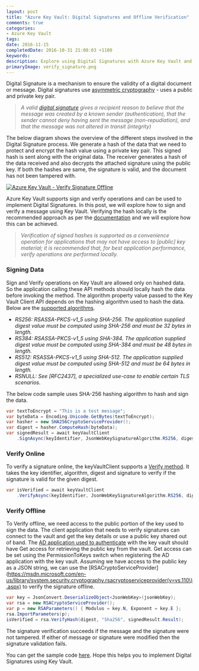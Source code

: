 ```yaml
---
layout: post
title: "Azure Key Vault: Digital Signatures and Offline Verification"
comments: true
categories: 
- Azure Key Vault
tags: 
date: 2016-11-15
completedDate: 2016-10-31 21:08:03 +1100
keywords: 
description: Explore using Digital Signatures with Azure Key Vault and how to verify signatures offline.
primaryImage: verify_signature.png
---
```


Digital Signature is a mechanism to ensure the validity of a digital document or message. Digital signatures use [asymmetric cryptography](http://www.rahulpnath.com/blog/getting-started-with-azure-key-vault/) - uses a public and private key pair.    

> *A valid [digital signature](https://en.wikipedia.org/wiki/Digital_signature) gives a recipient reason to believe that the message was created by a known sender (authentication), that the sender cannot deny having sent the message (non-repudiation), and that the message was not altered in transit (integrity)*

The below diagram shows the overview of the different steps involved in the Digital Signature process. We generate a hash of the data that we need to protect and encrypt the hash value using a private key pair. This signed hash is sent along with the original data. The receiver generates a hash of the data received and also decrypts the attached signature using the public key. If both the hashes are same, the signature is valid, and the document has not been tampered with.  

<a href="https://commons.wikimedia.org/wiki/File:Digital_Signature_diagram.svg"><img class="center" alt="Azure Key Vault - Verify Signature Offline" src="/images/signing_verification.png"/></a>

Azure Key Vault supports sign and verify operations and can be used to implement Digital Signatures. In this post, we will explore how to sign and verify a message using Key Vault. Verifying the hash locally is the recommended approach as per the [documentation](https://msdn.microsoft.com/en-us/library/azure/dn903623.aspx#BKMK_KeyOperations) and we will explore how this can be achieved.

> *Verification of signed hashes is supported as a convenience operation for applications that may not have access to [public] key material; it is recommended that, for best application performance, verify operations are performed locally.*

### Signing Data

Sign and Verify operations on Key Vault are allowed only on hashed data. So the application calling these API methods should locally hash the data before invoking the method. The algorithm property value passed to the Key Vault Client API depends on the hashing algorithm used to hash the data. Below are the [supported algorithms](https://msdn.microsoft.com/library/en-us/Mt149357.aspx). 

- *RS256: RSASSA-PKCS-v1_5 using SHA-256. The application supplied digest value must be computed using SHA-256 and must be 32 bytes in length.*
- *RS384: RSASSA-PKCS-v1_5 using SHA-384. The application supplied digest value must be computed using SHA-384 and must be 48 bytes in length.*
- *RS512: RSASSA-PKCS-v1_5 using SHA-512. The application supplied digest value must be computed using SHA-512 and must be 64 bytes in length.*
- *RSNULL: See [RFC2437], a specialized use-case to enable certain TLS scenarios.*

The below code sample uses SHA-256 hashing algorithm to hash and sign the data. 

``` csharp
var textToEncrypt = "This is a test message";
var byteData = Encoding.Unicode.GetBytes(textToEncrypt);
var hasher = new SHA256CryptoServiceProvider();
var digest = hasher.ComputeHash(byteData);
var signedResult = await keyVaultClient
    .SignAsync(keyIdentifier, JsonWebKeySignatureAlgorithm.RS256, digest);
```

### Verify Online

To verify a signature online, the keyVaultClient supports a [Verify method](https://msdn.microsoft.com/en-us/library/microsoft.azure.keyvault.keyvaultclient.verifyasync.aspx). It takes the key identifier, algorithm, digest and signature to verify if the signature is valid for the given digest. 

``` csharp
var isVerified = await keyVaultClient
    .VerifyAsync(keyIdentifier, JsonWebKeySignatureAlgorithm.RS256, digest, signedResult.Result);
```

### Verify Offline

To Verify offline, we need access to the public portion of the key used to sign the data. The client application that needs to verify signatures can connect to the vault and get the key details or use a public key shared out of band. The [AD application used to authenticate](http://www.rahulpnath.com/blog/authenticating-a-client-application-with-azure-key-vault/) with the key vault should have Get access for retrieving the public key from the vault. Get access can be set using the PermissionToKeys switch when registering the AD application with the key vault. Assuming we have access to the public key as a JSON string, we can use the [RSACryptoServiceProvider](https://msdn.microsoft.com/en-us/library/system.security.cryptography.rsacryptoserviceprovider(v=vs.110\).aspx) to verify the signature offline.

``` csharp
var key = JsonConvert.DeserializeObject<JsonWebKey>(jsonWebKey);
var rsa = new RSACryptoServiceProvider();
var p = new RSAParameters() { Modulus = key.N, Exponent = key.E };
rsa.ImportParameters(p);
isVerified = rsa.VerifyHash(digest, "Sha256", signedResult.Result);
```

The signature verification succeeds if the message and the signature were not tampered. If either of message or signature were  modified then the signature validation fails.

You can get the sample code [here](https://github.com/rahulpnath/Blog/tree/master/VerifySignatureOffline). Hope this helps you to implement Digital Signatures using Key Vault.